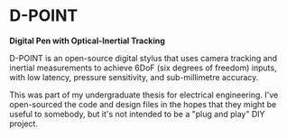 # D-POINT

**Digital Pen with Optical-Inertial Tracking**

D-POINT is an open-source digital stylus that uses camera tracking and inertial measurements to achieve 6DoF (six degrees of freedom) inputs, with low latency, pressure sensitivity, and sub-millimetre accuracy.

This was part of my undergraduate thesis for electrical engineering. I've open-sourced the code and design files in the hopes that they might be useful to somebody, but it's not intended to be a "plug and play" DIY project.